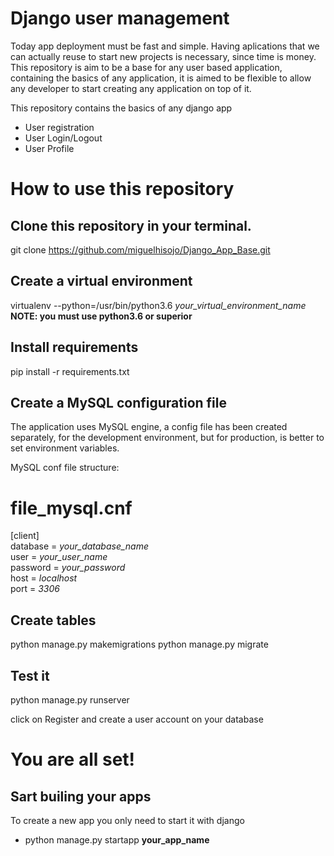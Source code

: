 # Django user management

Today app deployment must be fast and simple. Having aplications that we can actually reuse to start new projects is necessary, since time is money.
This repository is aim to be a base for any user based application, containing the basics of any application, it is aimed to be flexible to
allow any developer to start creating any application on top of it.

This repository contains the basics of any django app
  - User registration
  - User Login/Logout
  - User Profile
  
 # How to use this repository 

## Clone this repository in your terminal.

 git clone https://github.com/miguelhisojo/Django_App_Base.git
 
## Create a virtual environment
  virtualenv  --python=/usr/bin/python3.6 *your_virtual_environment_name* 
  **NOTE: you must use python3.6 or superior**
 
## Install requirements

  pip install -r requirements.txt

## Create a MySQL configuration file
  
 The application uses MySQL engine, a config file has been created separately, for the development environment, but for production,
 is better to set environment variables.
 
 
 MySQL conf file structure:
  
# file_mysql.cnf  </br>
[client]</br>
database = *your_database_name*</br>
user = *your_user_name*</br>
password = *your_password*</br>
host = *localhost*</br>
port = *3306*</br>

## Create tables 
 python manage.py makemigrations
 python manage.py migrate

## Test it

  python manage.py runserver
  
  click on Register and create a user account on your database



# You are all set!

## Sart builing your apps

To create a new app you only need to start it with django

- python manage.py startapp **your_app_name**

